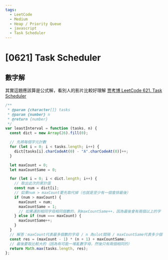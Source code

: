 ```yaml
---
tags:
  - LeetCode
  - Medium
  - Heap / Priority Queue
  - javascript
  - Task Scheduler
---
```


# [0621] Task Scheduler

## 數字解

其實這題應該算是公式解，看別人的影片比較好理解
[贾考博 LeetCode 621. Task Scheduler
](https://www.youtube.com/watch?v=siNqiP6tk94&ab_channel=%E8%B4%BE%E8%80%83%E5%8D%9A)

```js
/**
 * @param {character[]} tasks
 * @param {number} n
 * @return {number}
 */
var leastInterval = function (tasks, n) {
  const dict = new Array(26).fill(0);

  // 先將每個字元計數
  for (let i = 0; i < tasks.length; i++) {
    dict[tasks[i].charCodeAt(0) - "A".charCodeAt(0)]++;
  }

  let maxCount = 0;
  let maxCountSame = 0;

  for (let i = 0; i < dict.length; i++) {
    // 取出此次的累計值
    const num = dict[i];
    // 如果num > maxCount要先取代掉（也就是至少有一個會排最後）
    if (num > maxCount) {
      maxCount = num;
      maxCountSame = 1;
      // 如果遇到相同字母相同個數的，則maxCountSame++，因為最後會有兩個以上的字
    } else if (num === maxCount) {
      maxCountSame++;
    }
  }
  // 解答：maxCount代表最多個數的字母 / n 為slot間隔 / maxCountSame代表多少個字母相同
  const res = (maxCount - 1) * (n + 1) + maxCountSame;
  // 最後要取比較大的（因為有可能一堆亂數字母，然後只有兩個相同的）
  return Math.max(tasks.length, res);
};
```
